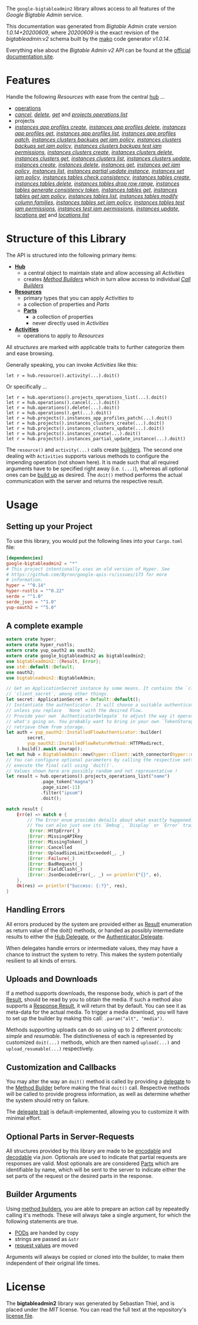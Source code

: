 <!---
DO NOT EDIT !
This file was generated automatically from 'src/mako/api/README.md.mako'
DO NOT EDIT !
-->
The `google-bigtableadmin2` library allows access to all features of the *Google Bigtable Admin* service.

This documentation was generated from *Bigtable Admin* crate version *1.0.14+20200609*, where *20200609* is the exact revision of the *bigtableadmin:v2* schema built by the [mako](http://www.makotemplates.org/) code generator *v1.0.14*.

Everything else about the *Bigtable Admin* *v2* API can be found at the
[official documentation site](https://cloud.google.com/bigtable/).
# Features

Handle the following *Resources* with ease from the central [hub](https://docs.rs/google-bigtableadmin2/1.0.14+20200609/google_bigtableadmin2/BigtableAdmin) ... 

* [operations](https://docs.rs/google-bigtableadmin2/1.0.14+20200609/google_bigtableadmin2/api::Operation)
 * [*cancel*](https://docs.rs/google-bigtableadmin2/1.0.14+20200609/google_bigtableadmin2/api::OperationCancelCall), [*delete*](https://docs.rs/google-bigtableadmin2/1.0.14+20200609/google_bigtableadmin2/api::OperationDeleteCall), [*get*](https://docs.rs/google-bigtableadmin2/1.0.14+20200609/google_bigtableadmin2/api::OperationGetCall) and [*projects operations list*](https://docs.rs/google-bigtableadmin2/1.0.14+20200609/google_bigtableadmin2/api::OperationProjectOperationListCall)
* projects
 * [*instances app profiles create*](https://docs.rs/google-bigtableadmin2/1.0.14+20200609/google_bigtableadmin2/api::ProjectInstanceAppProfileCreateCall), [*instances app profiles delete*](https://docs.rs/google-bigtableadmin2/1.0.14+20200609/google_bigtableadmin2/api::ProjectInstanceAppProfileDeleteCall), [*instances app profiles get*](https://docs.rs/google-bigtableadmin2/1.0.14+20200609/google_bigtableadmin2/api::ProjectInstanceAppProfileGetCall), [*instances app profiles list*](https://docs.rs/google-bigtableadmin2/1.0.14+20200609/google_bigtableadmin2/api::ProjectInstanceAppProfileListCall), [*instances app profiles patch*](https://docs.rs/google-bigtableadmin2/1.0.14+20200609/google_bigtableadmin2/api::ProjectInstanceAppProfilePatchCall), [*instances clusters backups get iam policy*](https://docs.rs/google-bigtableadmin2/1.0.14+20200609/google_bigtableadmin2/api::ProjectInstanceClusterBackupGetIamPolicyCall), [*instances clusters backups set iam policy*](https://docs.rs/google-bigtableadmin2/1.0.14+20200609/google_bigtableadmin2/api::ProjectInstanceClusterBackupSetIamPolicyCall), [*instances clusters backups test iam permissions*](https://docs.rs/google-bigtableadmin2/1.0.14+20200609/google_bigtableadmin2/api::ProjectInstanceClusterBackupTestIamPermissionCall), [*instances clusters create*](https://docs.rs/google-bigtableadmin2/1.0.14+20200609/google_bigtableadmin2/api::ProjectInstanceClusterCreateCall), [*instances clusters delete*](https://docs.rs/google-bigtableadmin2/1.0.14+20200609/google_bigtableadmin2/api::ProjectInstanceClusterDeleteCall), [*instances clusters get*](https://docs.rs/google-bigtableadmin2/1.0.14+20200609/google_bigtableadmin2/api::ProjectInstanceClusterGetCall), [*instances clusters list*](https://docs.rs/google-bigtableadmin2/1.0.14+20200609/google_bigtableadmin2/api::ProjectInstanceClusterListCall), [*instances clusters update*](https://docs.rs/google-bigtableadmin2/1.0.14+20200609/google_bigtableadmin2/api::ProjectInstanceClusterUpdateCall), [*instances create*](https://docs.rs/google-bigtableadmin2/1.0.14+20200609/google_bigtableadmin2/api::ProjectInstanceCreateCall), [*instances delete*](https://docs.rs/google-bigtableadmin2/1.0.14+20200609/google_bigtableadmin2/api::ProjectInstanceDeleteCall), [*instances get*](https://docs.rs/google-bigtableadmin2/1.0.14+20200609/google_bigtableadmin2/api::ProjectInstanceGetCall), [*instances get iam policy*](https://docs.rs/google-bigtableadmin2/1.0.14+20200609/google_bigtableadmin2/api::ProjectInstanceGetIamPolicyCall), [*instances list*](https://docs.rs/google-bigtableadmin2/1.0.14+20200609/google_bigtableadmin2/api::ProjectInstanceListCall), [*instances partial update instance*](https://docs.rs/google-bigtableadmin2/1.0.14+20200609/google_bigtableadmin2/api::ProjectInstancePartialUpdateInstanceCall), [*instances set iam policy*](https://docs.rs/google-bigtableadmin2/1.0.14+20200609/google_bigtableadmin2/api::ProjectInstanceSetIamPolicyCall), [*instances tables check consistency*](https://docs.rs/google-bigtableadmin2/1.0.14+20200609/google_bigtableadmin2/api::ProjectInstanceTableCheckConsistencyCall), [*instances tables create*](https://docs.rs/google-bigtableadmin2/1.0.14+20200609/google_bigtableadmin2/api::ProjectInstanceTableCreateCall), [*instances tables delete*](https://docs.rs/google-bigtableadmin2/1.0.14+20200609/google_bigtableadmin2/api::ProjectInstanceTableDeleteCall), [*instances tables drop row range*](https://docs.rs/google-bigtableadmin2/1.0.14+20200609/google_bigtableadmin2/api::ProjectInstanceTableDropRowRangeCall), [*instances tables generate consistency token*](https://docs.rs/google-bigtableadmin2/1.0.14+20200609/google_bigtableadmin2/api::ProjectInstanceTableGenerateConsistencyTokenCall), [*instances tables get*](https://docs.rs/google-bigtableadmin2/1.0.14+20200609/google_bigtableadmin2/api::ProjectInstanceTableGetCall), [*instances tables get iam policy*](https://docs.rs/google-bigtableadmin2/1.0.14+20200609/google_bigtableadmin2/api::ProjectInstanceTableGetIamPolicyCall), [*instances tables list*](https://docs.rs/google-bigtableadmin2/1.0.14+20200609/google_bigtableadmin2/api::ProjectInstanceTableListCall), [*instances tables modify column families*](https://docs.rs/google-bigtableadmin2/1.0.14+20200609/google_bigtableadmin2/api::ProjectInstanceTableModifyColumnFamilyCall), [*instances tables set iam policy*](https://docs.rs/google-bigtableadmin2/1.0.14+20200609/google_bigtableadmin2/api::ProjectInstanceTableSetIamPolicyCall), [*instances tables test iam permissions*](https://docs.rs/google-bigtableadmin2/1.0.14+20200609/google_bigtableadmin2/api::ProjectInstanceTableTestIamPermissionCall), [*instances test iam permissions*](https://docs.rs/google-bigtableadmin2/1.0.14+20200609/google_bigtableadmin2/api::ProjectInstanceTestIamPermissionCall), [*instances update*](https://docs.rs/google-bigtableadmin2/1.0.14+20200609/google_bigtableadmin2/api::ProjectInstanceUpdateCall), [*locations get*](https://docs.rs/google-bigtableadmin2/1.0.14+20200609/google_bigtableadmin2/api::ProjectLocationGetCall) and [*locations list*](https://docs.rs/google-bigtableadmin2/1.0.14+20200609/google_bigtableadmin2/api::ProjectLocationListCall)




# Structure of this Library

The API is structured into the following primary items:

* **[Hub](https://docs.rs/google-bigtableadmin2/1.0.14+20200609/google_bigtableadmin2/BigtableAdmin)**
    * a central object to maintain state and allow accessing all *Activities*
    * creates [*Method Builders*](https://docs.rs/google-bigtableadmin2/1.0.14+20200609/google_bigtableadmin2/client::MethodsBuilder) which in turn
      allow access to individual [*Call Builders*](https://docs.rs/google-bigtableadmin2/1.0.14+20200609/google_bigtableadmin2/client::CallBuilder)
* **[Resources](https://docs.rs/google-bigtableadmin2/1.0.14+20200609/google_bigtableadmin2/client::Resource)**
    * primary types that you can apply *Activities* to
    * a collection of properties and *Parts*
    * **[Parts](https://docs.rs/google-bigtableadmin2/1.0.14+20200609/google_bigtableadmin2/client::Part)**
        * a collection of properties
        * never directly used in *Activities*
* **[Activities](https://docs.rs/google-bigtableadmin2/1.0.14+20200609/google_bigtableadmin2/client::CallBuilder)**
    * operations to apply to *Resources*

All *structures* are marked with applicable traits to further categorize them and ease browsing.

Generally speaking, you can invoke *Activities* like this:

```Rust,ignore
let r = hub.resource().activity(...).doit()
```

Or specifically ...

```ignore
let r = hub.operations().projects_operations_list(...).doit()
let r = hub.operations().cancel(...).doit()
let r = hub.operations().delete(...).doit()
let r = hub.operations().get(...).doit()
let r = hub.projects().instances_app_profiles_patch(...).doit()
let r = hub.projects().instances_clusters_create(...).doit()
let r = hub.projects().instances_clusters_update(...).doit()
let r = hub.projects().instances_create(...).doit()
let r = hub.projects().instances_partial_update_instance(...).doit()
```

The `resource()` and `activity(...)` calls create [builders][builder-pattern]. The second one dealing with `Activities` 
supports various methods to configure the impending operation (not shown here). It is made such that all required arguments have to be 
specified right away (i.e. `(...)`), whereas all optional ones can be [build up][builder-pattern] as desired.
The `doit()` method performs the actual communication with the server and returns the respective result.

# Usage

## Setting up your Project

To use this library, you would put the following lines into your `Cargo.toml` file:

```toml
[dependencies]
google-bigtableadmin2 = "*"
# This project intentionally uses an old version of Hyper. See
# https://github.com/Byron/google-apis-rs/issues/173 for more
# information.
hyper = "^0.14"
hyper-rustls = "^0.22"
serde = "^1.0"
serde_json = "^1.0"
yup-oauth2 = "^5.0"
```

## A complete example

```Rust
extern crate hyper;
extern crate hyper_rustls;
extern crate yup_oauth2 as oauth2;
extern crate google_bigtableadmin2 as bigtableadmin2;
use bigtableadmin2::{Result, Error};
use std::default::Default;
use oauth2;
use bigtableadmin2::BigtableAdmin;

// Get an ApplicationSecret instance by some means. It contains the `client_id` and 
// `client_secret`, among other things.
let secret: ApplicationSecret = Default::default();
// Instantiate the authenticator. It will choose a suitable authentication flow for you, 
// unless you replace  `None` with the desired Flow.
// Provide your own `AuthenticatorDelegate` to adjust the way it operates and get feedback about 
// what's going on. You probably want to bring in your own `TokenStorage` to persist tokens and
// retrieve them from storage.
let auth = yup_oauth2::InstalledFlowAuthenticator::builder(
        secret,
        yup_oauth2::InstalledFlowReturnMethod::HTTPRedirect,
    ).build().await.unwrap();
let mut hub = BigtableAdmin::new(hyper::Client::with_connector(hyper::net::HttpsConnector::new(hyper_rustls::TlsClient::new())), auth);
// You can configure optional parameters by calling the respective setters at will, and
// execute the final call using `doit()`.
// Values shown here are possibly random and not representative !
let result = hub.operations().projects_operations_list("name")
             .page_token("magna")
             .page_size(-11)
             .filter("ipsum")
             .doit();

match result {
    Err(e) => match e {
        // The Error enum provides details about what exactly happened.
        // You can also just use its `Debug`, `Display` or `Error` traits
         Error::HttpError(_)
        |Error::MissingAPIKey
        |Error::MissingToken(_)
        |Error::Cancelled
        |Error::UploadSizeLimitExceeded(_, _)
        |Error::Failure(_)
        |Error::BadRequest(_)
        |Error::FieldClash(_)
        |Error::JsonDecodeError(_, _) => println!("{}", e),
    },
    Ok(res) => println!("Success: {:?}", res),
}

```
## Handling Errors

All errors produced by the system are provided either as [Result](https://docs.rs/google-bigtableadmin2/1.0.14+20200609/google_bigtableadmin2/client::Result) enumeration as return value of
the doit() methods, or handed as possibly intermediate results to either the 
[Hub Delegate](https://docs.rs/google-bigtableadmin2/1.0.14+20200609/google_bigtableadmin2/client::Delegate), or the [Authenticator Delegate](https://docs.rs/yup-oauth2/*/yup_oauth2/trait.AuthenticatorDelegate.html).

When delegates handle errors or intermediate values, they may have a chance to instruct the system to retry. This 
makes the system potentially resilient to all kinds of errors.

## Uploads and Downloads
If a method supports downloads, the response body, which is part of the [Result](https://docs.rs/google-bigtableadmin2/1.0.14+20200609/google_bigtableadmin2/client::Result), should be
read by you to obtain the media.
If such a method also supports a [Response Result](https://docs.rs/google-bigtableadmin2/1.0.14+20200609/google_bigtableadmin2/client::ResponseResult), it will return that by default.
You can see it as meta-data for the actual media. To trigger a media download, you will have to set up the builder by making
this call: `.param("alt", "media")`.

Methods supporting uploads can do so using up to 2 different protocols: 
*simple* and *resumable*. The distinctiveness of each is represented by customized 
`doit(...)` methods, which are then named `upload(...)` and `upload_resumable(...)` respectively.

## Customization and Callbacks

You may alter the way an `doit()` method is called by providing a [delegate](https://docs.rs/google-bigtableadmin2/1.0.14+20200609/google_bigtableadmin2/client::Delegate) to the 
[Method Builder](https://docs.rs/google-bigtableadmin2/1.0.14+20200609/google_bigtableadmin2/client::CallBuilder) before making the final `doit()` call. 
Respective methods will be called to provide progress information, as well as determine whether the system should 
retry on failure.

The [delegate trait](https://docs.rs/google-bigtableadmin2/1.0.14+20200609/google_bigtableadmin2/client::Delegate) is default-implemented, allowing you to customize it with minimal effort.

## Optional Parts in Server-Requests

All structures provided by this library are made to be [encodable](https://docs.rs/google-bigtableadmin2/1.0.14+20200609/google_bigtableadmin2/client::RequestValue) and 
[decodable](https://docs.rs/google-bigtableadmin2/1.0.14+20200609/google_bigtableadmin2/client::ResponseResult) via *json*. Optionals are used to indicate that partial requests are responses 
are valid.
Most optionals are are considered [Parts](https://docs.rs/google-bigtableadmin2/1.0.14+20200609/google_bigtableadmin2/client::Part) which are identifiable by name, which will be sent to 
the server to indicate either the set parts of the request or the desired parts in the response.

## Builder Arguments

Using [method builders](https://docs.rs/google-bigtableadmin2/1.0.14+20200609/google_bigtableadmin2/client::CallBuilder), you are able to prepare an action call by repeatedly calling it's methods.
These will always take a single argument, for which the following statements are true.

* [PODs][wiki-pod] are handed by copy
* strings are passed as `&str`
* [request values](https://docs.rs/google-bigtableadmin2/1.0.14+20200609/google_bigtableadmin2/client::RequestValue) are moved

Arguments will always be copied or cloned into the builder, to make them independent of their original life times.

[wiki-pod]: http://en.wikipedia.org/wiki/Plain_old_data_structure
[builder-pattern]: http://en.wikipedia.org/wiki/Builder_pattern
[google-go-api]: https://github.com/google/google-api-go-client

# License
The **bigtableadmin2** library was generated by Sebastian Thiel, and is placed 
under the *MIT* license.
You can read the full text at the repository's [license file][repo-license].

[repo-license]: https://github.com/Byron/google-apis-rsblob/master/LICENSE.md
